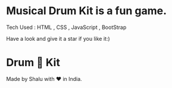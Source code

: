 #  Musical Drum Kit is a fun game.
Tech Used : HTML , CSS , JavaScript , BootStrap


Have a look and give it a star if you like it:)

<!DOCTYPE html>
<html lang="en" dir="ltr">

<head>
  <meta charset="utf-8">
 </head>

<body>
  <h1 id="title">Drum 🥁 Kit</h1>
    
<footer>
  Made by Shalu with ❤️ in India.
</footer>
</body>
</html>

